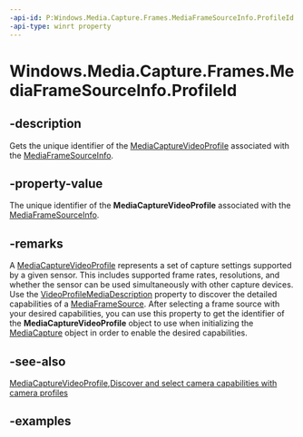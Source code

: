 ```yaml
---
-api-id: P:Windows.Media.Capture.Frames.MediaFrameSourceInfo.ProfileId
-api-type: winrt property
---
```


<!-- Property syntax.
public string ProfileId { get; }
-->

# Windows.Media.Capture.Frames.MediaFrameSourceInfo.ProfileId

## -description
Gets the unique identifier of the [MediaCaptureVideoProfile](../windows.media.capture/mediacapturevideoprofile.md) associated with the [MediaFrameSourceInfo](mediaframesourceinfo.md).

## -property-value
The unique identifier of the **MediaCaptureVideoProfile** associated with the [MediaFrameSourceInfo](mediaframesourceinfo.md).

## -remarks
A [MediaCaptureVideoProfile](../windows.media.capture/mediacapturevideoprofile.md) represents a set of capture settings supported by a given sensor. This includes supported frame rates, resolutions, and whether the sensor can be used simultaneously with other capture devices. Use the [VideoProfileMediaDescription](../windows.media.capture/mediacapturevideoprofilemediadescription.md) property to discover the detailed capabilities of a [MediaFrameSource](mediaframesource.md). After selecting a frame source with your desired capabilities, you can use this property to get the identifier of the **MediaCaptureVideoProfile** object to use when initializing the [MediaCapture](../windows.media.capture/mediacapture.md) object in order to enable the desired capabilities.

## -see-also
[MediaCaptureVideoProfile](../windows.media.capture/mediacapturevideoprofile.md),[Discover and select camera capabilities with camera profiles](/windows/uwp/audio-video-camera/camera-profiles)



## -examples

